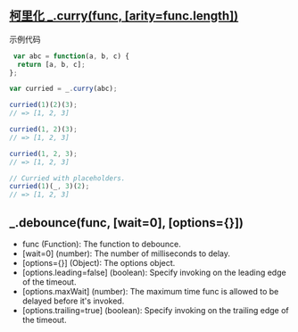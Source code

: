 ## [柯里化 _.curry(func, [arity=func.length])](https://lodash.com/docs/4.17.15#curry)

示例代码

```js
 var abc = function(a, b, c) {
  return [a, b, c];
};

var curried = _.curry(abc);

curried(1)(2)(3);
// => [1, 2, 3]

curried(1, 2)(3);
// => [1, 2, 3]

curried(1, 2, 3);
// => [1, 2, 3]

// Curried with placeholders.
curried(1)(_, 3)(2);
// => [1, 2, 3]
```

## _.debounce(func, [wait=0], [options={}])

* func (Function): The function to debounce.
* [wait=0] (number): The number of milliseconds to delay.
* [options={}] (Object): The options object.
* [options.leading=false] (boolean): Specify invoking on the leading edge of the timeout.
* [options.maxWait] (number): The maximum time func is allowed to be delayed before it's invoked.
* [options.trailing=true] (boolean): Specify invoking on the trailing edge of the timeout.
